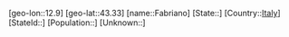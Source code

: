 ﻿---
location: [43.33,12.9]
type: City
tags:
- geo/City


SpocWebEntityId: 30107
isDeleted: false
confidential: public

---
[geo-lon::12.9]
[geo-lat::43.33]
[name::Fabriano]
[State::]
[Country::[Italy](geo/Continent/Europe/Italy.md)]
[StateId::]
[Population::]
[Unknown::]

